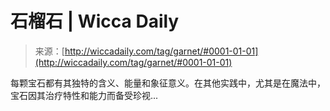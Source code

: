 <!--yml

类别：未分类

日期：2024年06月12日 18:24:41

-->

# 石榴石 | Wicca Daily

> 来源：[http://wiccadaily.com/tag/garnet/#0001-01-01](http://wiccadaily.com/tag/garnet/#0001-01-01)

每颗宝石都有其独特的含义、能量和象征意义。在其他实践中，尤其是在魔法中，宝石因其治疗特性和能力而备受珍视... 
